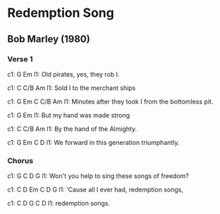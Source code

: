 # Redemption Song
## Bob Marley (1980)


### Verse 1

c1:    G                      Em
l1: Old pirates, yes, they rob I.

c1:    C         C/B      Am
l1: Sold I to the merchant ships

c1: G                        Em  C         C/B        Am
l1: Minutes after they took I    from the bottomless pit.

c1:        G             Em
l1: But my hand was made strong

c1: C         C/B         Am
l1: By the hand of the Almighty.

c1:   G                 Em     C         D
l1: We forward in this generation   triumphantly.


### Chorus

c1:                     G    C       D        G
l1: Won't you help to sing      these songs of freedom?

c1:       C     D         Em   C   D       G
l1: 'Cause all I ever had,        redemption songs,

c1: C   D       G       C  D
l1: redemption songs.

 
